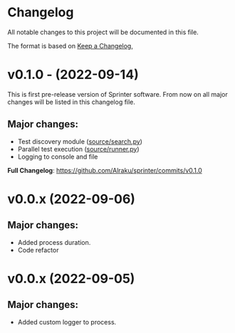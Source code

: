 # Changelog

All notable changes to this project will be documented in this file.

The format is based on [Keep a Changelog](https://keepachangelog.com/en/1.0.0/),

# v0.1.0 - (2022-09-14)

This is first pre-release version of Sprinter software. From now on all major changes will be listed in this changelog file.

## Major changes:

- Test discovery module ([source/search.py](https://github.com/Alraku/sprinter/blob/main/source/search.py))
- Parallel test execution ([source/runner.py](https://github.com/Alraku/sprinter/blob/main/source/runner.py))
- Logging to console and file 

**Full Changelog**: https://github.com/Alraku/sprinter/commits/v0.1.0

# v0.0.x (2022-09-06)

## Major changes:

- Added process duration.
- Code refactor

# v0.0.x (2022-09-05)

## Major changes:

- Added custom logger to process.